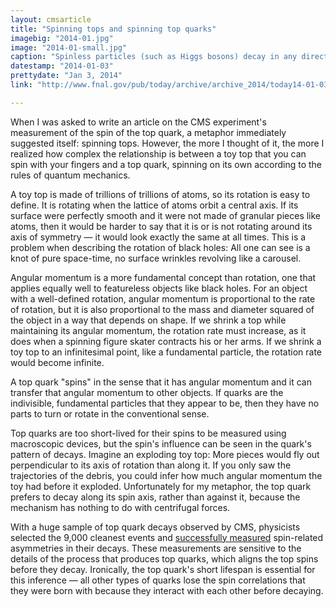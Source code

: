 ```yaml
---
layout: cmsarticle
title: "Spinning tops and spinning top quarks"
imagebig: "2014-01.jpg"
image: "2014-01-small.jpg"
caption: "Spinless particles (such as Higgs bosons) decay in any direction with equal probability, but particles with spin (such as top quarks) prefer to decay along their axis of spin."
datestamp: "2014-01-03"
prettydate: "Jan 3, 2014"
link: "http://www.fnal.gov/pub/today/archive/archive_2014/today14-01-03.html"

---
```


When I was asked to write an article on the CMS experiment's measurement of the spin of the top quark, a metaphor immediately suggested itself: spinning tops. However, the more I thought of it, the more I realized how complex the relationship is between a toy top that you can spin with your fingers and a top quark, spinning on its own according to the rules of quantum mechanics.

A toy top is made of trillions of trillions of atoms, so its rotation is easy to define. It is rotating when the lattice of atoms orbit a central axis. If its surface were perfectly smooth and it were not made of granular pieces like atoms, then it would be harder to say that it is or is not rotating around its axis of symmetry — it would look exactly the same at all times. This is a problem when describing the rotation of black holes: All one can see is a knot of pure space-time, no surface wrinkles revolving like a carousel.

Angular momentum is a more fundamental concept than rotation, one that applies equally well to featureless objects like black holes. For an object with a well-defined rotation, angular momentum is proportional to the rate of rotation, but it is also proportional to the mass and diameter squared of the object in a way that depends on shape. If we shrink a top while maintaining its angular momentum, the rotation rate must increase, as it does when a spinning figure skater contracts his or her arms. If we shrink a toy top to an infinitesimal point, like a fundamental particle, the rotation rate would become infinite.

A top quark "spins" in the sense that it has angular momentum and it can transfer that angular momentum to other objects. If quarks are the indivisible, fundamental particles that they appear to be, then they have no parts to turn or rotate in the conventional sense.

Top quarks are too short-lived for their spins to be measured using macroscopic devices, but the spin's influence can be seen in the quark's pattern of decays. Imagine an exploding toy top: More pieces would fly out perpendicular to its axis of rotation than along it. If you only saw the trajectories of the debris, you could infer how much angular momentum the toy had before it exploded. Unfortunately for my metaphor, the top quark prefers to decay along its spin axis, rather than against it, because the mechanism has nothing to do with centrifugal forces.

With a huge sample of top quark decays observed by CMS, physicists selected the 9,000 cleanest events and [successfully measured](http://arxiv.org/abs/1311.3924) spin-related asymmetries in their decays. These measurements are sensitive to the details of the process that produces top quarks, which aligns the top spins before they decay. Ironically, the top quark's short lifespan is essential for this inference — all other types of quarks lose the spin correlations that they were born with because they interact with each other before decaying.

